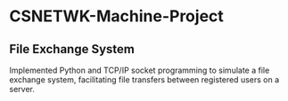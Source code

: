 # CSNETWK-Machine-Project
## File Exchange System
Implemented Python and TCP/IP socket programming to simulate a file exchange system, facilitating file transfers between registered users on a server.
